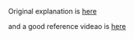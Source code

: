 Original explanation is [here](http://jbeckwith.com/2014/09/20/how-the-azure-portal-works/)

and a good reference videao is [here](https://vimeo.com/97519516)
